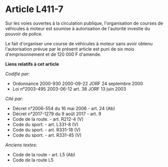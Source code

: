 # Article L411-7

Sur les voies ouvertes à la circulation publique, l'organisation de courses de véhicules à moteur est soumise à autorisation
de l'autorité investie du pouvoir de police.

Le fait d'organiser une course de véhicules à moteur sans avoir obtenu l'autorisation prévue par le présent article est puni
de six mois d'emprisonnement et de 120 000 F d'amende.

**Liens relatifs à cet article**

_Codifié par_:

  - Ordonnance 2000-930 2000-09-22 JORF 24 septembre 2000
  - Loi n°2003-495 2003-06-12 art. 38 JORF 13 juin 2003

_Cité par_:

  - Décret n°2006-554 du 16 mai 2006 - art. 24 (Ab)
  - Décret n°2017-1279 du 9 août 2017 - art. 9
  - Code de la route. - art. R212-4 (V)
  - Code du sport. - art. L331-8 (V)
  - Code du sport. - art. R331-18 (V)
  - Code du sport. - art. R331-45 (V)

_Anciens textes_:

  - Code de la route - art. L5 (Ab)
  - Code de la route L5
